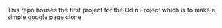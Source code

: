 This repo houses the first project for the Odin Project which is to make a simple google page clone
